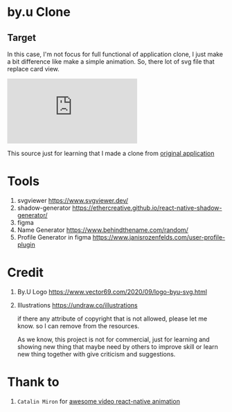 # by.u Clone

## Target
In this case, I'm not focus for full functional of application clone, I just make a bit difference like make a simple animation. So, there lot of svg file that replace card view. 



<iframe src="https://drive.google.com/open?id=13qmt8zWuYmKH3RIknoSxAPElVheiOO7j&authuser=2" frameborder="0" allowfullscreen="true"></iframe>



This source just for learning that I made a clone from [original application](https://play.google.com/store/apps/details?id=com.byu.id) 

# Tools

1. svgviewer https://www.svgviewer.dev/
2. shadow-generator https://ethercreative.github.io/react-native-shadow-generator/
3. figma
4. Name Generator https://www.behindthename.com/random/
5. Profile Generator in figma https://www.janisrozenfelds.com/user-profile-plugin

# Credit

1. By.U Logo https://www.vector69.com/2020/09/logo-byu-svg.html
2. Illustrations https://undraw.co/illustrations


    if there any attribute of copyright that is not allowed, please let me know. so I can remove from the resources.

    As we know, this project is not for commercial, just for learning and showing new thing that maybe need by others to improve skill or learn new thing together with give criticism and suggestions.

# Thank to
1. `Catalin Miron` for [awesome video react-native animation](t.ly/tcsN)